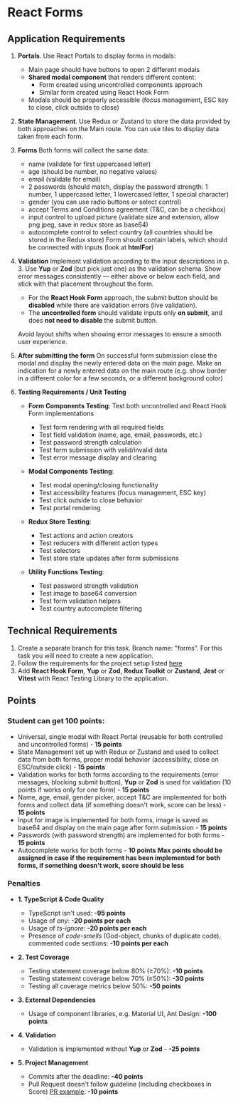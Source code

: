 # React Forms

## Application Requirements

1. **Portals**. Use React Portals to display forms in modals:

   - Main page should have buttons to open 2 different modals
   - **Shared modal component** that renders different content:
     - Form created using uncontrolled components approach
     - Similar form created using React Hook Form
   - Modals should be properly accessible (focus management, ESC key to close, click outside to close)

2. **State Management**. Use Redux or Zustand to store the data provided by both approaches on the Main route. You can use tiles to display data taken from each form.

3. **Forms**
   Both forms will collect the same data:

   - name (validate for first uppercased letter)
   - age (should be number, no negative values)
   - email (validate for email)
   - 2 passwords (should match, display the password strength: 1 number, 1 uppercased letter, 1 lowercased letter, 1 special character)
   - gender (you can use radio buttons or select control)
   - accept Terms and Conditions agreement (T&C, can be a checkbox)
   - input control to upload picture (validate size and extension, allow png jpeg, save in redux store as base64)
   - autocomplete control to select country (all countries should be stored in the Redux store)
     Form should contain labels, which should be connected with inputs (look at **htmlFor**)

4. **Validation**
   Implement validation according to the input descriptions in p. 3. Use **Yup** or **Zod** (but pick just one) as the validation schema. Show error messages consistently — either above or below each field, and stick with that placement throughout the form.

   - For the **React Hook Form** approach, the submit button should be **disabled** while there are validation errors (live validation).
   - The **uncontrolled form** should validate inputs only **on submit**, and does **not need to disable** the submit button.

   Avoid layout shifts when showing error messages to ensure a smooth user experience.

5. **After submitting the form**
   On successful form submission close the modal and display the newly entered data on the main page. Make an indication for a newly entered data on the main route (e.g. show border in a different color for a few seconds, or a different background color)

6. **Testing Requirements / Unit Testing**

   - **Form Components Testing**: Test both uncontrolled and React Hook Form implementations

     - Test form rendering with all required fields
     - Test field validation (name, age, email, passwords, etc.)
     - Test password strength calculation
     - Test form submission with valid/invalid data
     - Test error message display and clearing

   - **Modal Components Testing**:

     - Test modal opening/closing functionality
     - Test accessibility features (focus management, ESC key)
     - Test click outside to close behavior
     - Test portal rendering

   - **Redux Store Testing**:

     - Test actions and action creators
     - Test reducers with different action types
     - Test selectors
     - Test store state updates after form submissions

   - **Utility Functions Testing**:
     - Test password strength validation
     - Test image to base64 conversion
     - Test form validation helpers
     - Test country autocomplete filtering

## Technical Requirements

1. Create a separate branch for this task. Branch name: "forms". For this task you will need to create a new application.
2. Follow the requirements for the project setup listed [here](./project-setup.md)
3. Add **React Hook Form**, **Yup** or **Zod**, **Redux Toolkit** or **Zustand**, **Jest** or **Vitest** with React Testing Library to the application.

## Points

### Student can get 100 points:

- Universal, single modal with React Portal (reusable for both controlled and uncontrolled forms) - **15 points**
- State Management set up with Redux or Zustand and used to collect data from both forms, proper modal behavior (accessibility, close on ESC/outside click) - **15 points**
- Validation works for both forms according to the requirements (error messages, blocking submit button), **Yup** or **Zod** is used for validation (10 points if works only for one form) - **15 points**
- Name, age, email, gender picker, accept T&C are implemented for both forms and collect data (if something doesn't work, score can be less) - **15 points**
- Input for image is implemented for both forms, image is saved as base64 and display on the main page after form submission - **15 points**
- Passwords (with password strength) are implemented for both forms - **15 points**
- Autocomplete works for both forms - **10 points**
  **Max points should be assigned in case if the requirement has been implemented for both forms, if something doesn't work, score should be less**

### Penalties

- **1. TypeScript & Code Quality**

  - TypeScript isn't used: **-95 points**
  - Usage of _any_: **-20 points per each**
  - Usage of _ts-ignore_: **-20 points per each**
  - Presence of _code-smells_ (God-object, chunks of duplicate code), commented code sections: **-10 points per each**

- **2. Test Coverage**

  - Testing statement coverage below 80% (≥70%): **-10 points**
  - Testing statement coverage below 70% (≥50%): **-30 points**
  - Testing all coverage metrics below 50%: **-50 points**

- **3. External Dependencies**

  - Usage of component libraries, e.g. Material UI, Ant Design: **-100 points**

- **4. Validation**

  - Validation is implemented without **Yup** or **Zod** - **-25 points**

- **5. Project Management**
  - Commits after the deadline: **-40 points**
  - Pull Request doesn't follow guideline (including checkboxes in Score) [PR example](https://rs.school/docs/en/pull-request-review-process#pull-request-description-must-contain-the-following): **-10 points**
